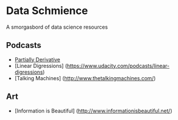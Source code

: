 # Data Schmience
A smorgasbord of data science resources

## Podcasts
- [Partially Derivative](http://www.partiallyderivative.com/)
- [Linear Digressions] (https://www.udacity.com/podcasts/linear-digressions)
- [Talking Machines] (http://www.thetalkingmachines.com/)

## Art
- [Information is Beautiful] (http://www.informationisbeautiful.net/)
